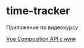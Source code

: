 # time-tracker

Приложение по видеокурсу

[Vue Composition API с нуля](https://www.youtube.com/watch?list=PL-FhWbGlJPfaCm9Qx7G9wQqtt2_yBT92V)
